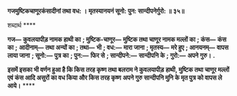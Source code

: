 **गजमुष्टिकचाणूरकंसादीनां तथा वध: ।** **मृतस्यानयनं सूनो: पुन: सान्दीपनेर्गुरो: ॥ ३५॥** 

शब्दार्थ **** 

**गज—** **कुवलयापीड़ नामक हाथी का** **; मुष्टिक-चाणूर—** **मुष्टिक तथा चाणूर नामक मल्लों का** **; कंस—** **कंस का** **;** **आदीनाम्—** **तथा अन्यों का** **; तथा—** **भी** **; वध:—** **मारा जाना** **; मृतस्य—** **मरे हुए** **; आनयनम्—** **वापस लाया जाना** **; सूनो:—** **पुत्र का** **; पुन:—** **फिर से** **; सान्दीपने:—** **सान्दीपनि के** **; गुरो:—** **अपने गुरु।** **.** 

**इसमें इसका भी वर्णन हुआ है कि किस तरह कृष्ण तथा बलराम ने कुवलयापीड़** **हाथी, मुष्टिक तथा चाणूर मल्लों एवं कंस आदि असुरों का वध किया और किस तरह कृष्ण** **अपने गुरु सान्दीपनि मुनि के मृत पुत्र को वापस ले आये।** **** 